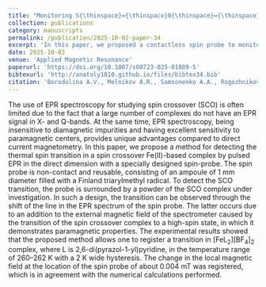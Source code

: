 ```yaml
---
title: "Monitoring S{\thinspace}={\thinspace}0{\thinspace}↔{\thinspace}S{\thinspace}={\thinspace}2 Spin-State Switching in Fe(II) Complex Using FT EPR and Trityl Radical as Local Magnetic Field Sensor"
collection: publications
category: manuscripts
permalink: /publication/2025-10-02-paper-34
excerpt: 'In this paper, we proposed a contactless spin probe to monitor spin crossover transitions in EPR-silent coordination compounds'
date: 2025-10-02
venue: 'Applied Magnetic Resonance'
paperurl: 'https://doi.org/10.1007/s00723-025-01809-5'
bibtexurl: 'http://anatoly1010.github.io/files/bibtex34.bib'
citation: 'Borodulina A.V., Melnikov A.R., Samsonenko A.A., Rogozhnikova O.Yu., Tormyshev V.M., Fedin M.V., Veber S.L. &quot;Monitoring S{\thinspace}={\thinspace}0{\thinspace}↔{\thinspace}S{\thinspace}={\thinspace}2 Spin-State Switching in Fe(II) Complex Using FT EPR and Trityl Radical as Local Magnetic Field Sensor&quot; <i>Appl. Magn. Res.</i> 2025.'
---
```

The use of EPR spectroscopy for studying spin crossover (SCO) is often limited due to the fact that a large number of complexes do not have an EPR signal in X- and Q-bands. At the same time, EPR spectroscopy, being insensitive to diamagnetic impurities and having excellent sensitivity to paramagnetic centers, provides unique advantages compared to direct current magnetometry. In this paper, we propose a method for detecting the thermal spin transition in a spin crossover Fe(II)-based complex by pulsed EPR in the direct dimension with a specially designed spin-probe. The spin probe is non-contact and reusable, consisting of an ampoule of 1 mm diameter filled with a Finland triarylmethyl radical. To detect the SCO transition, the probe is surrounded by a powder of the SCO complex under investigation. In such a design, the transition can be observed through the shift of the line in the EPR spectrum of the spin probe. The latter occurs due to an addition to the external magnetic field of the spectrometer caused by the transition of the spin crossover complex to a high-spin state, in which it demonstrates paramagnetic properties. The experimental results showed that the proposed method allows one to register a transition in \[FeL<sub>2</sub>]\[BF<sub>4</sub>]<sub>2</sub> complex, where L is 2,6-di(pyrazol-1-yl)pyridine, in the temperature range of 260–262 K with a 2 K wide hysteresis. The change in the local magnetic field at the location of the spin probe of about 0.004 mT was registered, which is in agreement with the numerical calculations performed.